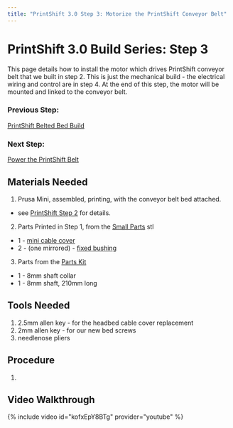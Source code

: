 ```yaml
---
title: "PrintShift 3.0 Step 3: Motorize the PrintShift Conveyor Belt"
---
```



# PrintShift 3.0 Build Series: Step 3

This page details how to install the motor which drives PrintShift conveyor belt that we built in step 2.  This is just the mechanical build - the electrical wiring and control are in step 4. At the end of this step, the motor will be mounted and linked to the conveyor belt.

### Previous Step:
[PrintShift Belted Bed Build](/portfolio/PrintShift-3-0-Step-2-Belted-Bed-Build)
### Next Step:
[Power the PrintShift Belt](/portfolio/PrintShift-3-0-Step-4-Power-the-PrintShift-Conveyor-Belt)

## Materials Needed
1. Prusa Mini, assembled, printing, with the conveyor belt bed attached.
  * see [PrintShift Step 2](/portfolio/PrintShift-3-0-Step-2-Belted-Bed-Build) for details.
2. Parts Printed in Step 1, from the [Small Parts](https://github.com/paenian/PrintShift/blob/main/prusa%20mini/printshift%203.0%20ejector/PrintShift%20-%20all%20small%20parts.stl) stl
  * 1 - [mini cable cover](https://github.com/paenian/PrintShift/blob/main/prusa%20mini/printshift%203.0%20ejector/MINI-heatbed-cable-cover-bottom.stl)
  * 2 - (one mirrored) - [fixed bushing](https://github.com/paenian/PrintShift/blob/main/prusa%20mini/printshift%203.0%20ejector/lifted%20belt%20shaft%20mount%20-%20fixed%20bushing.stl)
3. Parts from the [Parts Kit](/portfolio/Bill-of-Materials)
  *  1 - 8mm shaft collar
  *  1 - 8mm shaft, 210mm long


## Tools Needed
1. 2.5mm allen key - for the headbed cable cover replacement
2. 2mm allen key - for our new bed screws
3. needlenose pliers

## Procedure
1. 

## Video Walkthrough
{% include video id="kofxEpY8BTg" provider="youtube" %}
